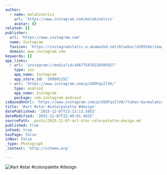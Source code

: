 ```yaml
---
author:
  - name: malakinetics
    url: 'https://www.instagram.com/malakinetics'
    avatar: {}
related: []
publisher:
  url: 'https://www.instagram.com'
  name: Instagram
  favicon: 'https://instagramstatic-a.akamaihd.net/bluebar/e20554e/images/ico/favicon.ico'
  domain: www.instagram.com
keywords: []
app_links:
  - url: 'instagram://media?id=366775478228505927'
    type: ios
    app_name: Instagram
    app_store_id: '389801252'
  - url: 'https://www.instagram.com/p/UXDFqsIlVH/'
    type: android
    app_name: Instagram
    package: com.instagram.android
isBasedOnUrl: 'https://www.instagram.com/p/UXDFqsIlVH/?taken-by=malakinetics'
title: '#art #star #colorpalette #design'
datePublished: '2015-12-07T23:13:13.585Z'
dateModified: '2015-12-07T22:49:01.465Z'
sourcePath: _posts/2015-12-07-art-star-colorpalette-design.md
published: true
inFeed: true
hasPage: false
inNav: false
_type: Photograph
_context: 'http://schema.org'

---
```

![&num;art &num;star &num;colorpalette &num;design](https://scontent.cdninstagram.com/hphotos-xaf1/t51.2885-15/e15/11189892_1422901484683810_1040432759_n.jpg)